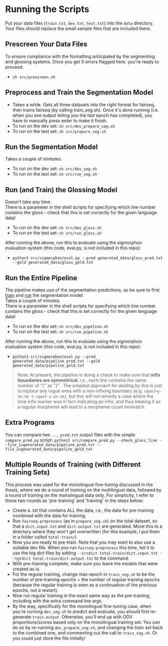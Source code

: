 # Running the Scripts
Put your data files (`train.txt`,  `dev.txt`, `test.txt`) into the `data` directory.  Your files should replace the small sample files that are included there.

## Prescreen Your Data Files
To ensure compliance with the formatting anticipated by the segmenting and glossing systems.  Once you get 0 errors flagged here, you're ready to proceed.  
- `sh src/prescreen.sh`

## Preprocess and Train the Segmentation Model
- Takes a while. Gets all three datasets into the right format for fairseq, then trains fairseq (by calling train_seg.sh).  Once it's done running (i.e. when you see output telling you the last epoch has completed), you have to manually press enter to make it finish.
- To run on the dev set: ``sh src/dev_prepare_seg.sh``
- To run on the test set: ``sh src/prepare_seg.sh``

## Run the Segmentation Model
Takes a couple of mintutes.
- To run on the dev set: ``sh src/dev_seg.sh``
- To run on the test set: ``sh src/run_seg.sh``

## Run (and Train) the Glossing Model
Doesn't take any time.  
There is a parameter in the shell scripts for specifying which line number contains the gloss - check that this is set correctly for the given language data!  
- To run on the dev set: ``sh src/dev_gloss.sh``
- To run on the test set: ``sh src/run_gloss.sh``

After running the above, run this to evaluate using the sigmorphon evaluation system (this code, eval.py, is not included in this repo):  
- ``python3 src/sigmorphon/eval.py --pred generated_data/gloss_pred.txt --gold generated_data/gloss_gold.txt``

## Run the Entire Pipeline
The pipeline makes use of the segmentation predictions, so be sure to first [train](#preprocess-and-train-the-segmentation-model) and [run](#run-the-segmentation-model) the segmentation model.  
Takes a couple of minutes.  
There is a parameter in the shell scripts for specifying which line number contains the gloss - check that this is set correctly for the given language data!  
- To run on the dev set: ``sh src/dev_pipeline.sh``
- To run on the test set: ``sh src/run_pipeline.sh``

After running the above, run this to evaluate using the sigmorphon evaluation system (this code, eval.py, is not included in this repo):  
- ``python3 src/sigmorphon/eval.py --pred generated_data/pipeline_pred.txt --gold generated_data/pipeline_gold.txt``

> Note: At present, the pipeline is doing a check to make sure that **infix boundaries are symmetrical**, i.e., each line contains the same number of "{" as "}" . The simplest approach for abiding by this is just to replace any rogue ones with a non-infixing boundary (e.g. `sqwa7>y-án-ak` -> `sqwa7-y-án-ak`), but this will not remedy a case where the lone infix marker was in fact indicating an infix, and thus treating it as a regular morpheme will lead to a morpheme count mismatch.

## Extra Programs
You can compare two `..._pred.txt` output files with the simple ``compare_pred.py`` script:
``python3 src/compare_pred.py --check_gloss_line --file_1=generated_data/pipeline_pred.txt --file_2=generated_data/pipeline_gold.txt``

## Multiple Rounds of Training (with Different Training Sets)
This process was used for the monolingual fine-tuning discussed in the thesis, where we do a round of training on the multilingual data, followed by a round of training on the monolingual data only.  For simplicity, I refer to these two rounds as 'pre-training' and 'training' in the steps below:
- Create a .txt that contains ALL the data, i.e., the data for pre-training combined with the data for training.
- Run `fairseq-preprocess` (as in `prepare_seg.sh`) on the total dataset, so that a `dict.input.txt` and `dict.output.txt` are generated.  Move this to a directory where they won't get overwritten (for this example, I put them in a folder called `total-train/`)
- Now you are ready to pre-train.  Note that you may want to also use a suitable dev file.  When you run `fairseq-preprocess` this time, tell it to use the big dict files by adding `--srcdict total-train/dict.input.txt --tgtdict total-train/dict.output.txt` to the command.
- With pre-training complete, make sure you leave the models that were created as is.
- For the regular training, change max-epoch in `train_seg.sh` to be the number of pre-training epochs + the number of regular training epochs (because the regular training is seen as a continuation of the previous epochs, not a restart).
- Now run regular training in the exact same way as the pre-training, including with the extra command line args.
- By the way, specifically for the monolingual fine-tuning case, when you're running `dev_seg.sh` to predict and evaluate, you should first re-generate `train.output`.  Otherwise, you'll end up with OOV proportions/scores based only on the monolingual training set.  You can do so by re-running `dev_prepare_seg.sh`, and changing the train set back to the combined one, and commenting out the call to  `train_seg.sh`.  Or you could just store the file initially!